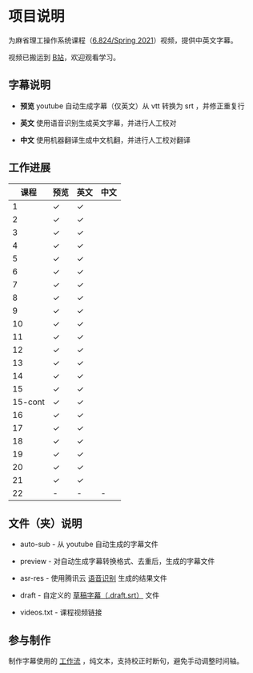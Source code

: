 # 项目说明

为麻省理工操作系统课程（[6.824/Spring 2021](https://pdos.csail.mit.edu/6.824/schedule.html)）视频，提供中英文字幕。

视频已搬运到 [B站](https://www.bilibili.com/video/BV16f4y1z7kn/)，欢迎观看学习。

## 字幕说明

- **预览** youtube 自动生成字幕（仅英文）从 vtt 转换为 srt ，并修正重复行

- **英文** 使用语音识别生成英文字幕，并进行人工校对

- **中文** 使用机器翻译生成中文机翻，并进行人工校对翻译

## 工作进展

| 课程    | 预览    | 英文    | 中文 |
|---------|---------|---------|------|
| 1       | &check; | &check; |      |
| 2       | &check; | &check; |      |
| 3       | &check; | &check; |      |
| 4       | &check; | &check; |      |
| 5       | &check; | &check; |      |
| 6       | &check; | &check; |      |
| 7       | &check; | &check; |      |
| 8       | &check; | &check; |      |
| 9       | &check; | &check; |      |
| 10      | &check; | &check; |      |
| 11      | &check; | &check; |      |
| 12      | &check; | &check; |      |
| 13      | &check; | &check; |      |
| 14      | &check; | &check; |      |
| 15      | &check; | &check; |      |
| 15-cont | &check; | &check; |      |
| 16      | &check; | &check; |      |
| 17      | &check; | &check; |      |
| 18      | &check; | &check; |      |
| 19      | &check; | &check; |      |
| 20      | &check; | &check; |      |
| 21      | &check; | &check; |      |
| 22      | -       | -       | -    |

## 文件（夹）说明

- auto-sub - 从 youtube 自动生成的字幕文件

- preview - 对自动生成字幕转换格式、去重后，生成的字幕文件

- asr-res - 使用腾讯云 [语音识别](https://cloud.tencent.com/document/product/1093/37139) 生成的结果文件

- draft - 自定义的 [草稿字幕（.draft.srt）](https://github.com/mayf09/subtitle-tools/blob/develop/draft.srt.md) 文件

- videos.txt - 课程视频链接

## 参与制作

制作字幕使用的 [工作流](https://github.com/mayf09/subtitle-tools/blob/develop/example/README.md) ，纯文本，支持校正时断句，避免手动调整时间轴。
